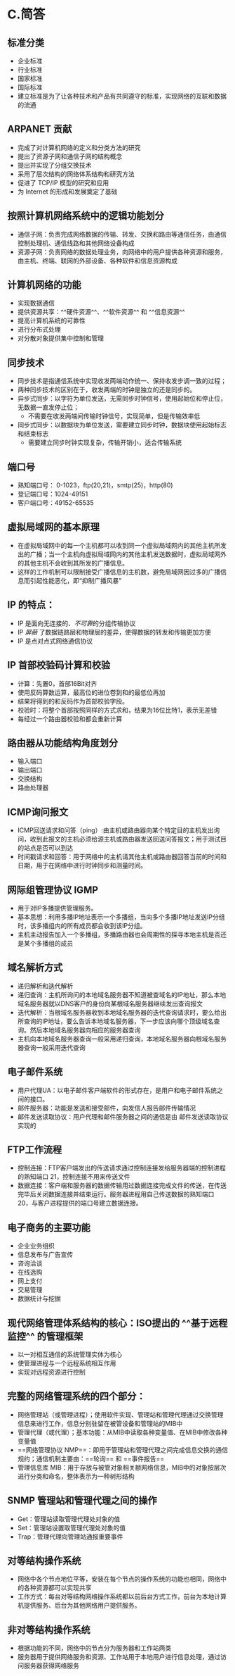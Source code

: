 # C.简答

## 标准分类

* 企业标准
* 行业标准
* 国家标准
* 国际标准
* 建立标准是为了让各种技术和产品有共同遵守的标准，实现网络的互联和数据的流通


## ARPANET 贡献

* 完成了对计算机网络的定义和分类方法的研究
* 提出了资源子网和通信子网的结构概念
* 提出并实现了分组交换技术
* 采用了层次结构的网络体系结构和研究方法
* 促进了 TCP/IP 模型的研究和应用
* 为 Internet 的形成和发展奠定了基础

## 按照计算机网络系统中的逻辑功能划分

* 通信子网：负责完成网络数据的传输、转发、交换和路由等通信任务，由通信控制处理机、通信线路和其他网络设备构成
* 资源子网：负责网络的数据处理业务，向网络中的用户提供各种资源和服务，由主机、终端、联网的外部设备、各种软件和信息资源构成


## 计算机网络的功能

* 实现数据通信
* 提供资源共享：^^硬件资源^^、^^软件资源^^ 和 ^^信息资源^^
* 提高计算机系统的可靠性
* 进行分布式处理
* 对分散对象提供集中控制和管理


## 同步技术

* 同步技术是指通信系统中实现收发两端动作统一、保持收发步调一致的过程；
* 两种同步技术的区别在于，收发两端的时钟是独立的还是同步的。
* 异步式同步：以字符为单位发送，无需同步时钟信号，使用起始位和停止位，无数据一直发停止位；
    * 不需要在收发两端间传输时钟信号，实现简单，但是传输效率低
* 同步式同步：以数据块为单位发送，需要建立同步时钟，数据块使用起始标志和结束标志
    * 需要建立同步时钟实现复杂，传输开销小，适合传输系统


## 端口号

* 熟知端口号： 0-1023，ftp(20,21)，smtp(25)，http(80)
* 登记端口号：1024-49151
* 客户端口号：49152-65535

## 虚拟局域网的基本原理
* 在虚拟局域网中的每一个主机都可以收到同一个虚拟局域网内的其他主机所发出的广播；当一个主机向虚拟局域网内的其他主机发送数据时，虚拟局域网外的其他主机不会收到其所发的广播信息。
* 这样的工作机制可以限制接受广播信息的主机数，避免局域网因过多的广播信息而引起性能恶化，即“抑制广播风暴”

## IP 的特点：

* IP 是面向无连接的、*不可靠*的分组传输协议
* IP *屏蔽* 了数据链路层和物理层的差异，使得数据的转发和传输更加方便
* IP 是点对点式网络通信协议

## IP 首部校验码计算和校验

* 计算：先置0，首部16Bit对齐
* 使用反码算数运算，最高位的进位卷到和的最低位再加
* 结果将得到的和反码作为首部校验字段。
* 校验时：将整个首部按照同样的方式求和，结果为16位比特1，表示无差错
* 每经过一个路由器校验和都会重新计算

## 路由器从功能结构角度划分

* 输入端口
* 输出端口
* 交换结构
* 路由处理器


## ICMP询问报文

* ICMP回送请求和问答（ping）:由主机或路由器向某个特定目的主机发出询问，收到此报文的主机必须给源主机或路由器发送回送问答报文；用于测试目的站点是否可以到达
* 时间戳请求和回答：用于网络中的主机请其他主机或路由器回答当前的时间和日期，用于在网络中进行时钟同步和测量时间。

## 网际组管理协议 IGMP

* 用于对IP多播提供管理服务。
* 基本思想：利用多播IP地址表示一个多播组，当向多个多播IP地址发送IP分组时，该多播组内的所有成员都会收到该IP分组。
* 主机主动报告加入一个多播组，多播路由器也会周期性的探寻本地主机是否还是某个多播组的成员

## 域名解析方式

* 递归解析和迭代解析
* 递归查询：主机所询问的本地域名服务器不知道被查域名的IP地址，那么本地域名服务器就以DNS客户的身份向某根域名服务器继续发出查询报文
* 迭代解析：当根域名服务器收到本地域名服务器的迭代查询请求时，要么给出所查询的IP地址，要么告诉本地域名服务器，下一步应该向哪个顶级域名查询。然后本地域名服务器向相应的服务器查询
* 主机向本地域名服务器查询一般采用递归查询，本地域名服务器向根域名服务器查询一般采用迭代查询


## 电子邮件系统

* 用户代理UA：以电子邮件客户端软件的形式存在，是用户和电子邮件系统之间的接口。
* 邮件服务器：功能是发送和接受邮件，向发信人报告邮件传输情况
* 邮件发送读取协议：用户代理和邮件服务器之间的通信是由 邮件发送读取协议 实现的

## FTP工作流程
* 控制连接：FTP客户端发出的传送请求通过控制连接发给服务器端的控制进程的熟知端口 21，控制连接不用来传送文件
* 数据连接：客户端和服务器的数据传输用过数据连接完成文件的传送，在传送完毕后关闭数据连接并结束运行。服务器进程用自己传送数据的熟知端口 20，与客户进程提供的端口号建立数据连接。

## 电子商务的主要功能

* 企业业务组织
* 信息发布与广告宣传
* 咨询洽谈
* 在线选购
* 网上支付
* 交易管理
* 数据统计与挖掘

## 现代网络管理体系结构的核心：ISO提出的 ^^基于远程监控^^ 的管理框架

* 以一对相互通信的系统管理实体为核心
* 使管理进程与一个远程系统相互作用
* 实现对远程资源进行控制

## 完整的网络管理系统的四个部分：

* 网络管理站（或管理进程）；使用软件实现、管理站和管理代理通过交换管理信息来进行工作，信息分别驻留在被管设备和管理站的MIB中
* 管理代理（或代理）；基本功能：从MIB中读取各种变量值、在MIB中修改各种变量值
* ==网络管理协议 NMP==：即用于管理站和管理代理之间完成信息交换的通信规约；通信机制主要由：==轮询== 和 ==事件报告==
* 管理信息库 MIB：用于存放与被管对象相关额网络信息，MIB中的对象按层次进行分类和命名，整体表示为一种树形结构

## SNMP 管理站和管理代理之间的操作

* Get：管理站读取管理代理处对象的值
* Set：管理站设置取管理代理处对象的值
* Trap：管理代理向管理站通报重要事件


## 对等结构操作系统

* 网络中各个节点地位平等，安装在每个节点的操作系统的功能也相同，网络中的各种资源都可以实现共享
* 工作方式：每台对等结构网络操作系统都以前后台方式工作，前台为本地计算机提供服务、后台为其他网络用户提供服务。

## 非对等结构操作系统

* 根据功能的不同，网络中的节点分为服务器和工作站两类
* 服务器用于提供网络服务和资源、工作站用于本地用户进行信息处理，通过访问服务器获得网络服务

